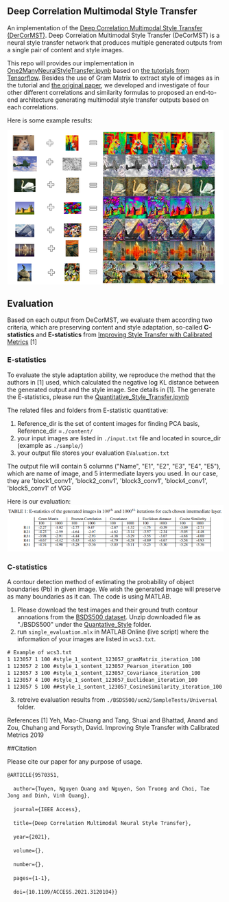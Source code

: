 ## Deep Correlation Multimodal Style Transfer

An implementation of the [Deep Correlation Multimodal Style Transfer (DerCorMST)](https://ieeexplore.ieee.org/document/9570351).
Deep Correlation Multimodal Style Transfer (DeCorMST) is a neural style transfer network that produces multiple generated outputs from a single pair of content and style images.

This repo will provides our implementation in [One2ManyNeuralStyleTransfer.ipynb](One2Many%20NeuralStyleTransfer.ipynb)
based on [the tutorials from Tensorflow](https://www.tensorflow.org/tutorials/generative/style_transfer). Besides the use of Gram
Matrix to extract style of images as in the tutorial and [the original paper](https://arxiv.org/abs/1508.06576), we developed and investigate of four 
other different correlations and similarity formulas to proposed an end-to-end architecture generating multimodal style transfer outputs based on 
each correlations.

Here is some example results:

![Alt text](images/Samples_Results.png)

## Evaluation
Based on each output from DeCorMST, we evaluate them according two criteria, which are preserving content and style adaptation,
so-called **C-statistics** and **E-statistics** from [Improving Style Transfer with Calibrated Metrics](https://openaccess.thecvf.com/content_WACV_2020/papers/Yeh_Improving_Style_Transfer_with_Calibrated_Metrics_WACV_2020_paper.pdf) [1]

### E-statistics
To evaluate the style adaptation ability, we reproduce the method that the authors in [1] used, which calculated the negative log KL distance between 
the generated output and the style image. See details in [1].
The generate the E-statistics, please run the [Quantitative_Style_Transfer.ipynb](Quantative_Style/Baed_E_scripts/Quantative_Style_Transfer.ipynb)

The related files and folders from E-statistic quantitative:
1. Reference_dir is the set of content images for finding PCA basis,  Reference_dir =`./content/`
2. your input images are listed in `./input.txt` file and located in source_dir (example as `./sample/`)
3. your output file stores your evaluation `EValuation.txt`

The output file will contain 5 columns ("Name", "E1", "E2", "E3", "E4", "E5"), which are name of image, and 5 intermediate
layers you used. In our case, they are 'block1_conv1', 'block2_conv1', 'block3_conv1', 'block4_conv1', 'block5_conv1' of VGG

Here is our evaluation:
![Alt_text](images/E-statistics.png)

### C-statistics
A contour detection method of estimating the probability of object boundaries (Pb) in given image. We wish the generated image
will preserve as many boundaries as it can.
The code is using MATLAB. 
1. Please download the test images and their ground truth contour annoations from the [BSDS500 dataset](https://www.dropbox.com/s/nflmpwisbpr1ebw/BSDS500.zip?dl=0). Unzip downloaded file as "./BSDS500" under the [Quantative_Style](./Quantative_Style) folder.
2. run `single_evaluation.mlx` in MATLAB Online (live script) where the information of your images are listed in `wcs3.txt`.
```
# Example of wcs3.txt
1 123057 1 100 #style_1_sontent_123057_gramMatrix_iteration_100
1 123057 2 100 #style_1_sontent_123057_Pearson_iteration_100
1 123057 3 100 #style_1_sontent_123057_Covariance_iteration_100
1 123057 4 100 #style_1_sontent_123057_Euclidean_iteration_100
1 123057 5 100 ##style_1_sontent_123057_CosineSimilarity_iteration_100

```
3. retreive evaluation results from `./BSDS500/ucm2/SampleTests/Universal` folder.

References
[1] Yeh, Mao-Chuang and Tang, Shuai and Bhattad, Anand and Zou, Chuhang and Forsyth, David. Improving Style Transfer with Calibrated Metrics
2019

##Citation

Please cite our paper for any purpose of usage.
```
@ARTICLE{9570351,

  author={Tuyen, Nguyen Quang and Nguyen, Son Truong and Choi, Tae Jong and Dinh, Vinh Quang},

  journal={IEEE Access}, 

  title={Deep Correlation Multimodal Neural Style Transfer}, 

  year={2021},

  volume={},

  number={},

  pages={1-1},

  doi={10.1109/ACCESS.2021.3120104}}
```


